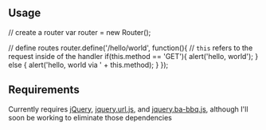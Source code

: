 ## Usage

  // create a router
  var router = new Router();

  // define routes
  router.define('/hello/world', function(){
    // `this` refers to the request inside of the handler
    if(this.method == 'GET'){ alert('hello, world'); }
    else                    { alert('hello, world via ' + this.method); }
  });

## Requirements

Currently requires [jQuery](https://github.com/jquery/jquery), [jquery.url.js](https://github.com/peburrows/jQuery-URL-Parser), and [jquery.ba-bbq.js](https://github.com/cowboy/jquery-bbq), although I'll soon be working to eliminate those dependencies